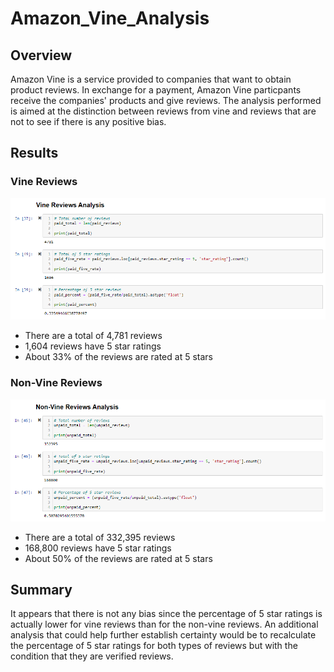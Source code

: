 # Amazon_Vine_Analysis

## Overview

  Amazon Vine is a service provided to companies that want to obtain product reviews. In exchange for a payment, Amazon Vine particpants receive the companies' products and give reviews. The analysis performed is aimed at the distinction between reviews from vine and reviews that are not to see if there is any positive bias.


## Results

### Vine Reviews

![vine_reviews](vine_reviews.png)
* There are a total of 4,781 reviews
* 1,604 reviews have 5 star ratings
* About 33% of the reviews are rated at 5 stars

### Non-Vine Reviews

![non-vine_reviews](non-vine_reviews.png)
* There are a total of 332,395 reviews
* 168,800 reviews have 5 star ratings
* About 50% of the reviews are rated at 5 stars


## Summary 

  It appears that there is not any bias since the percentage of 5 star ratings is actually lower for vine reviews than for the non-vine reviews. 
An additional analysis that could help further establish certainty would be to recalculate the percentage of 5 star ratings for both types of reviews but with the condition that they are verified reviews.  
